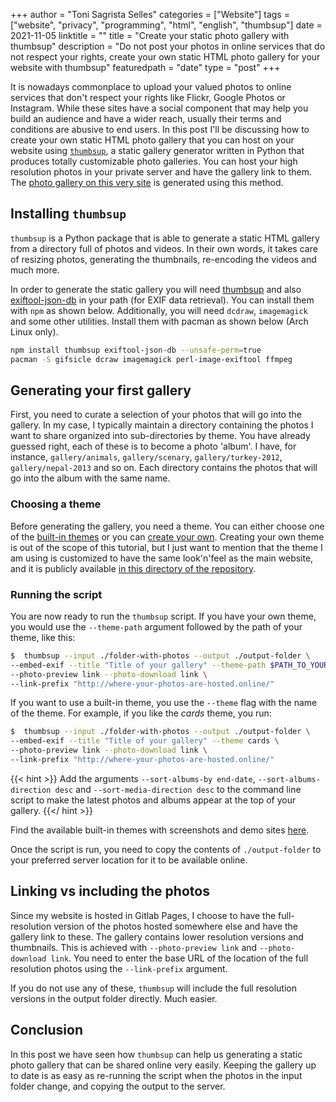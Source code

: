 +++
author = "Toni Sagrista Selles"
categories = ["Website"]
tags = ["website", "privacy", "programming", "html", "english", "thumbsup"]
date = 2021-11-05
linktitle = ""
title = "Create your static photo gallery with thumbsup"
description = "Do not post your photos in online services that do not respect your rights, create your own static HTML photo gallery for your website with thumbsup"
featuredpath = "date"
type = "post"
+++

It is nowadays commonplace to upload your valued photos to online services that don't respect your rights like Flickr, Google Photos or Instagram. While these sites have a social component that may help you build an audience and have a wider reach, usually their terms and conditions are abusive to end users. In this post I'll be discussing how to create your own static HTML photo gallery that you can host on your website using [`thumbsup`](https://thumbsup.github.io/), a static gallery generator written in Python that produces totally customizable photo galleries. You can host your high resolution photos in your private server and have the gallery link to them. The [photo gallery on this very site](/photo-gallery) is generated using this method.

<!--more-->

## Installing `thumbsup`

`thumbsup` is a Python package that is able to generate a static HTML gallery from a directory full of photos and videos. In their own words, it takes care of resizing photos, generating the thumbnails, re-encoding the videos and much more.

In order to generate the static gallery you will need [thumbsup](https://thumbsup.github.io) and also [exiftool-json-db](https://github.com/thumbsup/exiftool-json-db) in your path (for EXIF data retrieval). You can install them with `npm` as shown below. Additionally, you will need `dcdraw`, `imagemagick` and some other utilities. Install them with pacman as shown below (Arch Linux only).

```bash
npm install thumbsup exiftool-json-db --unsafe-perm=true
pacman -S gifsicle dcraw imagemagick perl-image-exiftool ffmpeg
```

## Generating your first gallery


First, you need to curate a selection of your photos that will go into the gallery. In my case, I typically maintain a directory containing the photos I want to share organized into sub-directories by theme. You have already guessed right, each of these is to become a photo 'album'. I have, for instance, `gallery/animals`, `gallery/scenary`, `gallery/turkey-2012`, `gallery/nepal-2013` and so on. Each directory contains the photos that will go into the album with the same name.

### Choosing a theme

Before generating the gallery, you need a theme. You can either choose one of the [built-in themes](https://thumbsup.github.io/docs/4-themes/built-in/) or you can [create your own](https://thumbsup.github.io/docs/4-themes/create/). Creating your own theme is out of the scope of this tutorial, but I just want to mention that the theme I am using is customized to have the same look'n'feel as the main website, and it is publicly available [in this directory of the repository](https://gitlab.com/langurmonkey/langurmonkey.gitlab.io/-/tree/master/gallery-theme).

### Running the script

You are now ready to run the `thumbsup` script. If you have your own theme, you would use the `--theme-path` argument followed by the path of your theme, like this:

```bash
$  thumbsup --input ./folder-with-photos --output ./output-folder \
--embed-exif --title "Title of your gallery" --theme-path $PATH_TO_YOUR_THEME \
--photo-preview link --photo-download link \
--link-prefix "http://where-your-photos-are-hosted.online/"
```

If you want to use a built-in theme, you use the `--theme` flag with the name of the theme. For example, if you like the *cards* theme, you run:

```bash
$  thumbsup --input ./folder-with-photos --output ./output-folder \
--embed-exif --title "Title of your gallery" --theme cards \
--photo-preview link --photo-download link \
--link-prefix "http://where-your-photos-are-hosted.online/"
```

{{< hint >}}
Add the arguments `--sort-albums-by end-date`, `--sort-albums-direction desc` and `--sort-media-direction desc` to the command line script to make the latest photos and albums appear at the top of your gallery.
{{</ hint >}}


Find the available built-in themes with screenshots and demo sites [here](https://thumbsup.github.io/docs/4-themes/built-in/).

Once the script is run, you need to copy the contents of `./output-folder` to your preferred server location for it to be available online.

## Linking vs including the photos

Since my website is hosted in Gitlab Pages, I choose to have the full-resolution version of the photos hosted somewhere else and have the gallery link to these. The gallery contains lower resolution versions and thumbnails. This is achieved with `--photo-preview link` and `--photo-download link`. You need to enter the base URL of the location of the full resolution photos using the `--link-prefix` argument. 

If you do not use any of these, `thumbsup` will include the full resolution versions in the output folder directly. Much easier.

## Conclusion

In this post we have seen how `thumbsup` can help us generating a static photo gallery that can be shared online very easily. Keeping the gallery up to date is as easy as re-running the script when the photos in the input folder change, and copying the output to the server.
